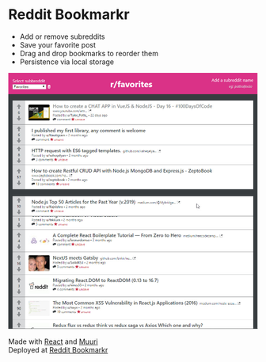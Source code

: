 # Reddit Bookmarkr

* Add or remove subreddits
* Save your favorite post
* Drag and drop bookmarks to reorder them
* Persistence via local storage

![demo](./demo.jpg)

Made with [React](https://reactjs.org/) and [Muuri](https://haltu.github.io/muuri/)  
Deployed at [Reddit Bookmarkr](https://reddit-bookmarkr-yoyote.surge.sh/)
